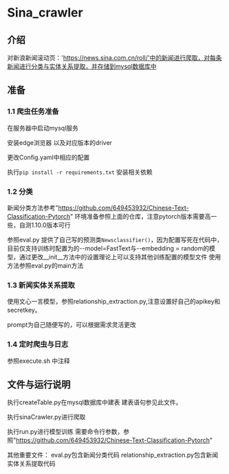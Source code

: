 # Sina_crawler

## 介绍
对新浪新闻滚动页：'https://news.sina.com.cn/roll/'中的新闻进行爬取，对每条新闻进行分类与实体关系提取，并存储到mysql数据库中
## 准备

### 1.1 爬虫任务准备
在服务器中启动mysql服务

安装edge浏览器 以及对应版本的driver 

更改Config.yaml中相应的配置

执行`pip install -r requirements.txt` 安装相关依赖

### 1.2 分类
新闻分类方法参考"https://github.com/649453932/Chinese-Text-Classification-Pytorch"
环境准备参照上面的仓库，注意pytorch版本需要高一些，自测1.10.0版本可行

参照eval.py 提供了自己写的预测类`Newsclassifier()`，因为配置写死在代码中，目前仅支持训练时配置为的--model=FastText与--embedding = random的模型，通过更改__init__方法中的设置理论上可以支持其他训练配置的模型文件 使用方法参照eval.py的main方法

### 1.3 新闻实体关系提取
使用文心一言模型，参照relationship_extraction.py,注意设置好自己的apikey和secretkey。

prompt为自己随便写的，可以根据需求灵活更改

### 1.4 定时爬虫与日志
参照execute.sh 中注释

## 文件与运行说明
执行createTable.py在mysql数据库中建表 建表语句参见此文件。

执行sinaCrawler.py进行爬取 

执行run.py进行模型训练 需要命令行参数，参照"https://github.com/649453932/Chinese-Text-Classification-Pytorch"

其他重要文件：
eval.py包含新闻分类代码
relationship_extraction.py包含新闻实体关系提取代码